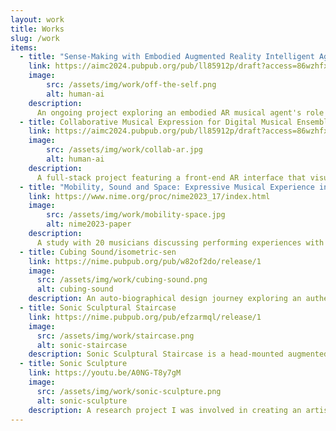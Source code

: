 ```yaml
---
layout: work
title: Works
slug: /work
items: 
  - title: "Sense-Making with Embodied Augmented Reality Intelligent Agent in Human-AI Co-creation"
    link: https://aimc2024.pubpub.org/pub/ll85912p/draft?access=86wzhfx6 
    image: 
        src: /assets/img/work/off-the-self.png
        alt: human-ai
    description:
      An ongoing project exploring an embodied AR musical agent's role in facilitating sense-making during human-AI co-creation.
  - title: Collaborative Musical Expression for Digital Musical Ensemble in Augmented Reality 
    link: https://aimc2024.pubpub.org/pub/ll85912p/draft?access=86wzhfx6 
    image: 
        src: /assets/img/work/collab-ar.jpg
        alt: human-ai
    description:
      A full-stack project featuring a front-end AR interface that visualises musicians' bodies and instruments, combined with a back-end WebSocket-based infrastructure to enable server-client MIDI communication between electronic musical systems for live performances.
  - title: "Mobility, Sound and Space: Expressive Musical Experience in Augmented Reality"
    link: https://www.nime.org/proc/nime2023_17/index.html
    image: 
        src: /assets/img/work/mobility-space.jpg
        alt: nime2023-paper
    description:
      A study with 20 musicians discussing performing experiences with the cube mixed reality instrument. This work was featured at NIME 2023.
  - title: Cubing Sound/isometric-sen
    link: https://nime.pubpub.org/pub/w82of2do/release/1
    image:
      src: /assets/img/work/cubing-sound.png
      alt: cubing-sound
    description: An auto-biographical design journey exploring an authentic musical interface for an augmented reality headset, consisting of a synthesiser interface, an embodied sound cube, and a spiral cubic instrument. This work was featured at NIME 2022, IEEEVR 2022.
  - title: Sonic Sculptural Staircase
    link: https://nime.pubpub.org/pub/efzarmql/release/1
    image:
      src: /assets/img/work/staircase.png
      alt: sonic-staircase
    description: Sonic Sculptural Staircase is a head-mounted augmented reality sonic artwork that integrates sound, visual overlay and interaction to enhance the appreciation of a sculptural staircase and its surroundings. This work was featured at NIME 2021.
  - title: Sonic Sculpture
    link: https://youtu.be/A0NG-T8y7gM
    image:
      src: /assets/img/work/sonic-sculpture.png
      alt: sonic-sculpture
    description: A research project I was involved in creating an artistic sonic installation using Microsoft HoloLens 1 - where and how my sonic research journey started!
---
```


